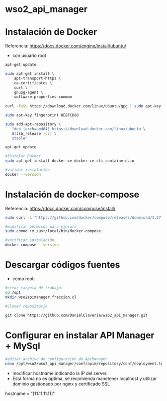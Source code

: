 # wso2_api_manager

# Instalación de Docker

Referencia: https://docs.docker.com/engine/install/ubuntu/

* con usuario root
```bash
apt-get update

sudo apt-get install \
    apt-transport-https \
    ca-certificates \
    curl \
    gnupg-agent \
    software-properties-common
    
curl -fsSL https://download.docker.com/linux/ubuntu/gpg | sudo apt-key add -

sudo apt-key fingerprint 0EBFCD88

sudo add-apt-repository \
   "deb [arch=amd64] https://download.docker.com/linux/ubuntu \
   $(lsb_release -cs) \
   stable"

apt-get update

#Instalar Docker
sudo apt-get install docker-ce docker-ce-cli containerd.io

#validar instalación
docker --version
```

# Instalación de docker-compose

Referencia: https://docs.docker.com/compose/install/

```bash
sudo curl -L "https://github.com/docker/compose/releases/download/1.27.4/docker-compose-$(uname -s)-$(uname -m)" -o /usr/local/bin/docker-compose

#modificar permisos para ejecuta
sudo chmod +x /usr/local/bin/docker-compose

#verificar instalación
docker-compose --version
```

# Descargar códigos fuentes

* como root:

```bash
#crear carpeta de trabajo: 
cd /opt
mkdir wso2apimanager.fraccion.cl

#Clonar repositorio

git clone https://github.com/DanielClaveria/wso2_api_manager.git
```
# Configurar en instalar API Manager + MySql

```bash
#editar archivo de configuración de ApiManager
nano /opt/wso2/wso2_api_manager/conf/apim/repository/conf/deployment.toml
```
* modificar hostname indicando la IP del server.
* Está forma no es óptima, se recomienda manetener localhost y utilizar dominio gestionado por nginx y certificado SSL

hostname = "[11.11.11.11]"


